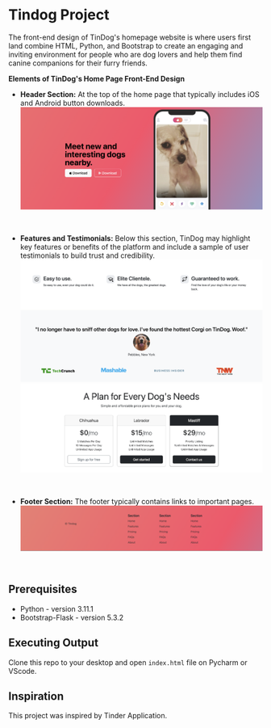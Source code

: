 # Tindog Project
The front-end design of TinDog's homepage website is where users first land combine HTML, Python, and Bootstrap to create an engaging and inviting environment for people who are dog lovers and help them find canine companions for their furry friends.

**Elements of TinDog's Home Page Front-End Design**

- **Header Section:** At the top of the home page that typically includes iOS and Android button downloads.
![Header Section](./READMEphoto/Header.png)

<br />

- **Features and Testimonials:** Below this section, TinDog may highlight key features or benefits of the platform and include a sample of user testimonials to build trust and credibility.
![Feature Section](./READMEphoto/Features_1.png)
![Feature Section](./READMEphoto/Features_2.png)

<br/>

- **Footer Section:** The footer typically contains links to important pages.
![Footer](./READMEphoto/Footer.png)

<br />

## Prerequisites
- Python - version 3.11.1
- Bootstrap-Flask - version 5.3.2

## Executing Output
Clone this repo to your desktop and open `index.html` file on Pycharm or VScode.

## Inspiration
This project was inspired by Tinder Application.